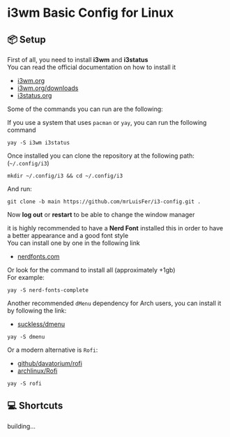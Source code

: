 # i3wm Basic Config for Linux

## 📦 Setup
First of all, you need to install **i3wm** and **i3status**\
You can read the official documentation on how to install it

- [i3wm.org](https://i3wm.org/)
- [i3wm.org/downloads](https://i3wm.org/downloads/)
- [i3status.org](https://i3wm.org/docs/i3status.html)

Some of the commands you can run are the following:

If you use a system that uses `pacman` or `yay`, you can run the following command
```
yay -S i3wm i3status
```

Once installed you can clone the repository at the following path: (`~/.config/i3`)
```
mkdir ~/.config/i3 && cd ~/.config/i3
```

And run:
```
git clone -b main https://github.com/mrLuisFer/i3-config.git .
```

Now **log out** or **restart** to be able to change the window manager

it is highly recommended to have a **Nerd Font** installed this in order to have a better appearance and a good font style\
You can install one by one in the following link

- [nerdfonts.com](https://www.nerdfonts.com/font-downloads)

Or look for the command to install all (approximately +1gb)\
For example:
```
yay -S nerd-fonts-complete
```

Another recommended `dMenu` dependency for Arch users, you can install it by following the link:

- [suckless/dmenu](https://tools.suckless.org/dmenu/)
```
yay -S dmenu
```

Or a modern alternative is `Rofi`:

- [github/davatorium/rofi](https://github.com/davatorium/rofi)
- [archlinux/Rofi](https://wiki.archlinux.org/title/Rofi)

```
yay -S rofi
```

## 💻 Shortcuts
building...
